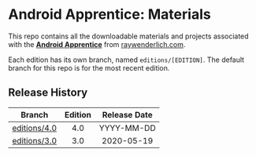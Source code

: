 # Android Apprentice: Materials

This repo contains all the downloadable materials and projects associated with the **[Android Apprentice](https://store.raywenderlich.com/products/android-apprentice)** from [raywenderlich.com](https://www.raywenderlich.com).

Each edition has its own branch, named `editions/[EDITION]`. The default branch for this repo is for the most recent edition.

## Release History

| Branch                                                                          | Edition | Release Date |
| ------------------------------------------------------------------------------- |:-------:|:------------:|
| [editions/4.0](https://github.com/raywenderlich/aa-materials/tree/editions/4.0) | 4.0     | YYYY-MM-DD   |
| [editions/3.0](https://github.com/raywenderlich/aa-materials/tree/editions/3.0) | 3.0     | 2020-05-19   |

